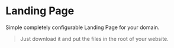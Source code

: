 # Landing Page
Simple completely configurable Landing Page for your domain.


> Just download it and put the files in the root of your website.
